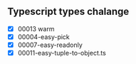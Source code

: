 ## Typescript types chalange
- [x] 00013 warm
- [x] 00004-easy-pick
- [x] 00007-easy-readonly
- [x] 00011-easy-tuple-to-object.ts